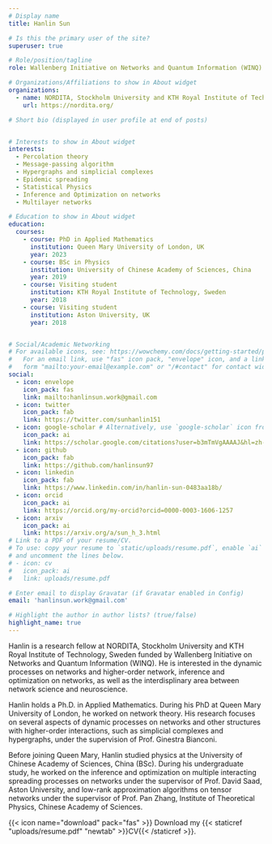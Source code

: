 ```yaml
---
# Display name
title: Hanlin Sun

# Is this the primary user of the site?
superuser: true

# Role/position/tagline
role: Wallenberg Initiative on Networks and Quantum Information (WINQ) Research Fellow

# Organizations/Affiliations to show in About widget
organizations:
  - name: NORDITA, Stockholm University and KTH Royal Institute of Technologty
    url: https://nordita.org/

# Short bio (displayed in user profile at end of posts)


# Interests to show in About widget
interests:
  - Percolation theory
  - Message-passing algorithm
  - Hypergraphs and simplicial complexes
  - Epidemic spreading
  - Statistical Physics
  - Inference and Optimization on networks
  - Multilayer networks

# Education to show in About widget
education:
  courses:
    - course: PhD in Applied Mathematics
      institution: Queen Mary University of London, UK
      year: 2023
    - course: BSc in Physics
      institution: University of Chinese Academy of Sciences, China
      year: 2019
    - course: Visiting student
      institution: KTH Royal Institute of Technology, Sweden
      year: 2018
    - course: Visiting student
      institution: Aston University, UK
      year: 2018


# Social/Academic Networking
# For available icons, see: https://wowchemy.com/docs/getting-started/page-builder/#icons
#   For an email link, use "fas" icon pack, "envelope" icon, and a link in the
#   form "mailto:your-email@example.com" or "/#contact" for contact widget.
social:
  - icon: envelope
    icon_pack: fas
    link: mailto:hanlinsun.work@gmail.com
  - icon: twitter
    icon_pack: fab
    link: https://twitter.com/sunhanlin151
  - icon: google-scholar # Alternatively, use `google-scholar` icon from `ai` icon pack
    icon_pack: ai
    link: https://scholar.google.com/citations?user=b3mTmVgAAAAJ&hl=zh-CN
  - icon: github
    icon_pack: fab
    link: https://github.com/hanlinsun97
  - icon: linkedin
    icon_pack: fab
    link: https://www.linkedin.com/in/hanlin-sun-0483aa18b/
  - icon: orcid
    icon_pack: ai
    link: https://orcid.org/my-orcid?orcid=0000-0003-1606-1257
  - icon: arxiv
    icon_pack: ai
    link: https://arxiv.org/a/sun_h_3.html
# Link to a PDF of your resume/CV.
# To use: copy your resume to `static/uploads/resume.pdf`, enable `ai` icons in `params.toml`,
# and uncomment the lines below.
# - icon: cv
#   icon_pack: ai
#   link: uploads/resume.pdf

# Enter email to display Gravatar (if Gravatar enabled in Config)
email: 'hanlinsun.work@gmail.com'

# Highlight the author in author lists? (true/false)
highlight_name: true
---
```

Hanlin is a research fellow at NORDITA, Stockholm University and KTH Royal Institute of Technology, Sweden funded by Wallenberg Initiative on Networks and Quantum Information (WINQ). He is interested in the dynamic processes on networks and higher-order network, inference and optimization on networks, as well as the interdisplinary area between network science and neuroscience.

Hanlin holds a Ph.D. in Applied Mathematics. During his PhD at Queen Mary University of London, he worked on network theory. His research focuses on several aspects of dynamic processes on networks and other structures with higher-order interactions, such as simplicial complexes and hypergraphs, under the supervision of Prof. Ginestra Bianconi. 

Before joining Queen Mary, Hanlin studied physics at the University of Chinese Academy of Sciences, China (BSc). During his undergraduate study, he worked on the inference and optimization on multiple interacting spreading processes on networks under the supervisor of Prof. David Saad, Aston University, and low-rank approximation algorithms on tensor networks under the supervisor of Prof. Pan Zhang, Institute of Theoretical Physics, Chinese Academy of Sciences.

{{< icon name="download" pack="fas" >}} Download my {{< staticref "uploads/resume.pdf" "newtab" >}}CV{{< /staticref >}}.
